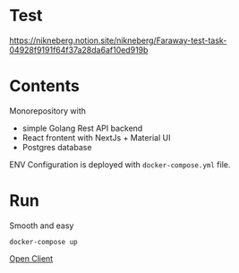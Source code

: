 # Test

https://nikneberg.notion.site/nikneberg/Faraway-test-task-04928f9191f64f37a28da6af10ed919b

# Contents

Monorepository with

- simple Golang Rest API backend
- React frontent with NextJs + Material UI
- Postgres database

ENV Configuration is deployed with `docker-compose.yml` file.

# Run

Smooth and easy

```
docker-compose up
```

[Open Client](http://localhost:3000)
